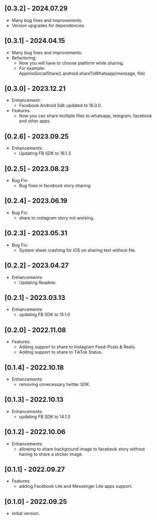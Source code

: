 ## [0.3.2] - 2024.07.29
* Many bug fixes and improvements.
* Version upgrades for dependencies.

## [0.3.1] - 2024.04.15
* Many bug fixes and improvements.
* Refactoring:
  - Now you will have to choose platform while sharing.
  - For example: AppinioSocialShare().android.shareToWhatsapp(message, file)

## [0.3.0] - 2023.12.21
* Enhancement:
  - Facebook Android Sdk updated to 16.0.0.  
* Features:
  - Now you can share multiple files to whatsapp, telegram, facebook and other apps.

## [0.2.6] - 2023.09.25

* Enhancements:
  - Updating FB SDK to 16.1.3

## [0.2.5] - 2023.08.23

* Bug Fix:
  - Bug fixes in facebook story sharing

## [0.2.4] - 2023.06.19

* Bug Fix:
  - share to instagram story not working.
    

## [0.2.3] - 2023.05.31

* Bug Fix:
  - System sheet crashing for iOS on sharing text without file.

## [0.2.2] - 2023.04.27

* Enhancements:
  - Updating Readme.

## [0.2.1] - 2023.03.13

* Enhancements:
  - updating FB SDK to 15.1.0
  
## [0.2.0] - 2022.11.08

* Features:
  - Adding support to share to Instagram Feed-Posts & Reels.
  - Adding support to share to TikTok Status.
 
## [0.1.4] - 2022.10.18

* Enhancements: 
  - removing unnecessary twitter SDK.
 
## [0.1.3] - 2022.10.13

* Enhancements: 
  - updating FB SDK to 14.1.0
 
## [0.1.2] - 2022.10.06

* Enhancements: 
  - allowing to share background image to facebook story without having to share a sticker image.
 
## [0.1.1] - 2022.09.27

* Features: 
  - adding Facebook Lite and Messenger Lite apps support.
 
## [0.1.0] - 2022.09.25

* Initial version.

